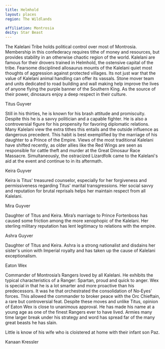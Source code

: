 ```yaml
---
title: Helmhold
layout: places
region: The Wildlands

affiliation: Montrosia
deity: Star Beast
---
```

The Kalelani Tribe holds political control over most of Montrosia. Membership in this confederacy requires tithe of money and resources, but provides stability in an otherwise chaotic region of the world. Kalelani are famous for their drovers trained in Helmhold, the ostensive capital of the tribe. Fearsome disciplined allosaurus mounts of the Kalelani quiet most thoughts of aggression against protected villages. Its not just war that the value of Kalelani animal handling can offer its vassals. Stone mover team and units dedicated to road building and wall making help improve the lives of anyone flying the purple banner of the Southern King. As the source of their power, dinosaurs enjoy a deep respect in their culture.



Titus Guyver

Still in his thirties, he is known for his brash attitude and promiscuity. Despite this he is a savvy politician and a capable fighter. He is also a controversial figure for his propensity for favoring diplomatic relations. Many Kalelani view the extra tithes this entails and the outside influence as dangerous precedent. This habit is best exemplified by the marriage of his daughter to a Prince of the Empire. Views of the most traditional Kalelani have shifted recently, as older allies like the Red Wings are seen as responsible for cattle theft and murder at the Great Dinosaur Race Massacre. Simultaneously, the ostracized Lizardfolk came to the Kalelani's aid at the event and continue to in its aftermath.


Keira Guyver

Keira is Titus' treasured counselor, especially for her forgiveness and permissiveness regarding Titus' marital transgressions. Her social savvy and reputation for brutal reprisals helps her maintain respect from all Kalelani. 


Mira Guyver

Daughter of Titus and Keira. Mira’s marriage to Prince Fortenboss has caused some friction among the more xenophopic of the Kalelani. Her sterling military reputation has lent legitimacy to relations with the empire.


Ashra Guyver

Daughter of Titus and Keira. Ashra is a strong nationalist and disdains her sister's union with Imperial royalty and has taken up the cause of Kalelani exceptionalism. 


Eaton Wex

Commander of Montrosia’s Rangers loved by all Kalelani. He exhibits the typical characteristics of a Ranger: Spartan, proud and quick to anger. Wex is special in that he is a lot smarter and more proactive than his predecessors. It was he that orchestrated the consolidation of No‐Eyes’ forces. This allowed the commander to broker peace with the Orc Chieftain, a rare but controversial feat. Despite these moves and unlike Titus, opinion of Eaton Wex is close to unanimous approval. He has made his name at a young age as one of the finest Rangers ever to have lived. Armies many time larger break under his strategy and word has spread far of the many great beasts he has slain.

Little is know of his wife who is cloistered at home with their infant son Paz.


Kanaan Kressler
